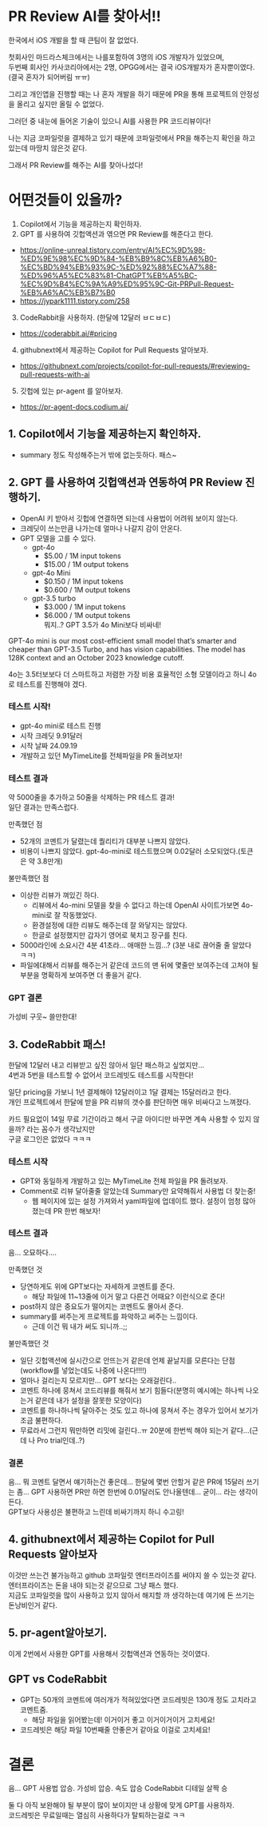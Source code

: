# PR Review AI를 찾아서!!

한국에서 iOS 개발을 할 때 큰팀이 잘 없었다.  

첫회사인 마드라스체크에서는 나를포함하여 3명의 iOS 개발자가 있었으며,  
두번째 회사인 카사코리아에서는 2명, OPGG에서는 결국 iOS개발자가 혼자뿐이였다.  
(결국 혼자가 되어버림 ㅠㅠ)

그리고 개인앱을 진행할 때는 나 혼자 개발을 하기 때문에 PR을 통해 프로젝트의 안정성을 올리고 싶지만 올릴 수 없었다.  

그러던 중 내눈에 들어온 기술이 있으니 AI를 사용한 PR 코드리뷰이다!

나는 지금 코파일럿을 결제하고 있기 때문에 코파일럿에서 PR을 해주는지 확인을 하고 있는데 마땅치 않은것 같다.  

그래서 PR Review를 해주는 AI를 찾아나섰다!

# 어떤것들이 있을까?

1. Copilot에서 기능을 제공하는지 확인하자.
2. GPT 를 사용하여 깃헙액션과 엮으면 PR Review를 해준다고 한다.
 - https://online-unreal.tistory.com/entry/AI%EC%9D%98-%ED%9E%98%EC%9D%84-%EB%B9%8C%EB%A6%B0-%EC%BD%94%EB%93%9C-%ED%92%88%EC%A7%88-%ED%96%A5%EC%83%81-ChatGPT%EB%A5%BC-%EC%9D%B4%EC%9A%A9%ED%95%9C-Git-PRPull-Request-%EB%A6%AC%EB%B7%B0
  - https://jypark1111.tistory.com/258
3. CodeRabbit을 사용하자. (한달에 12달러 ㅂㄷㅂㄷ)
 - https://coderabbit.ai/#pricing
4. githubnext에서 제공하는 Copilot for Pull Requests 알아보자.
 - https://githubnext.com/projects/copilot-for-pull-requests/#reviewing-pull-requests-with-ai  
5. 깃헙에 있는 pr-agent 를 알아보자.
 - https://pr-agent-docs.codium.ai/


## 1. Copilot에서 기능을 제공하는지 확인하자.
- summary 정도 작성해주는거 밖에 없는듯하다. 
패스~

## 2. GPT 를 사용하여 깃헙액션과 연동하여 PR Review 진행하기.
- OpenAI 키 받아서 깃헙에 연결하면 되는데 사용법이 어려워 보이지 않는다.
- 크레딧이 쓰는만큼 나가는데 얼마나 나갈지 감이 안온다.
- GPT 모델을 고를 수 있다.
  - gpt-4o   
    - $5.00 / 1M input tokens  
    - $15.00 / 1M output tokens  
  - gpt-4o Mini  
    - $0.150 / 1M input tokens  
    - $0.600 / 1M output tokens  
  - gpt-3.5 turbo  
    - $3.000 / 1M input tokens  
    - $6.000 / 1M output tokens  
뭐지..? GPT 3.5가 4o Mini보다 비싸네!   

GPT-4o mini is our most cost-efficient small model that’s smarter and cheaper than GPT-3.5 Turbo, and has vision capabilities. The model has 128K context and an October 2023 knowledge cutoff.  

4o는 3.5터보보다 더 스마트하고 저렴한 가장 비용 효율적인 소형 모델이라고 하니 4o로 테스트를 진행해야 겠다.

### 테스트 시작!
- gpt-4o mini로 테스트 진행
- 시작 크레딧 9.91달러
- 시작 날짜 24.09.19
- 개발하고 있던 MyTimeLite를 전체파일을 PR 돌려보자!

### 테스트 결과
약 5000줄을 추가하고 50줄을 삭제하는 PR 테스트 결과!   
일단 결과는 만족스럽다.  

만족했던 점
- 52개의 코멘트가 달렸는데 퀄리티가 대부분 나쁘지 않았다.
- 비용이 나쁘지 않았다. gpt-4o-mini로 테스트했으며 0.02달러 소모되었다.(토큰은 약 3.8만개)

불만족했던 점
- 이상한 리뷰가 껴있긴 하다.   
  - 리뷰에서 4o-mini 모델을 찾을 수 없다고 하는데 OpenAI 사이트가보면 4o-mini로 잘 작동했었다.  
  - 환경설정에 대한 리뷰도 해주는데 잘 와닿지는 않았다.  
  - 한글로 설정했지만 갑자기 영어로 북치고 장구를 친다.  
- 5000라인에 소요시간 4분 41초라... 애매한 느낌...? (3분 내로 끊어줄 줄 알았다 ㅋㅋ)
- 파일에대해서 리뷰를 해주는거 같은데 코드의 맨 뒤에 몇줄만 보여주는데 고쳐야 될 부분을 명확하게 보여주면 더 좋을거 같다.  

### GPT 결론
가성비 구웃~ 쓸만한대!

## 3. CodeRabbit 패스!
한달에 12달러 내고 리뷰받고 싶진 않아서 일단 패스하고 싶었지만...   
4번과 5번을 테스트할 수 없어서 코드레빗도 테스트를 시작한다!  

일단 pricing을 가보니 1년 결제해야 12달러이고 1달 결제는 15달러라고 한다.  
개인 프로젝트에서 한달에 받을 PR 리뷰의 갯수를 판단하면 매우 비싸다고 느껴졌다.  

카드 필요없이 14일 무료 기간이라고 해서 구글 아이디만 바꾸면 계속 사용할 수 있지 않을까? 라는 꼼수가 생각났지만  
구글 로그인은 없었다 ㅋㅋㅋ

### 테스트 시작
- GPT와 동일하게 개발하고 있는 MyTimeLite 전체 파일을 PR 돌려보자.
- Comment로 리뷰 달아줄줄 알았는데 Summary만 요약해줘서 사용법 더 찾는중!
  - 웹 페이지에 있는 설정 가져와서 yaml파일에 업데이트 했다. 설정이 엄청 많아졌는데 PR 한번 해보자!


### 테스트 결과
음... 오묘하다.... 

만족했던 것   
- 당연하게도 위에 GPT보다는 자세하게 코멘트를 준다. 
  - 해당 파일에 11~13줄에 이거 말고 다른건 어때요? 이런식으로 준다!
- post하지 않은 중요도가 떨어지는 코멘트도 몰아서 준다.
- summary를 써주는게 프로젝트를 파악하고 써주는 느낌이다.
  - 근데 이건 뭐 내가 써도 되니까..;;

불만족했던 것
- 일단 깃헙액션에 실시간으로 안뜨는거 같은데 언제 끝날지를 모른다는 단점(workflow를 넣었는데도 나중에 나온다!!!!)
- 얼마나 걸리는지 모르지만... GPT 보다는 오래걸린다..
- 코멘트 하나에 뭉쳐서 코드리뷰를 해줘서 보기 힘들다(분명히 예시에는 하나씩 나오는거 같은데 내가 설정을 잘못한 모양이다)
- 코멘트를 하나하나씩 달아주는 것도 있고 하나에 뭉쳐서 주는 경우가 있어서 보기가 조금 불편하다.
- 무료라서 그런지 뭐만하면 리밋에 걸린다..ㅠ  20분에 한번씩 해야 되는거 같다...(근데 나 Pro trial인데..?)

### 결론
음... 뭐 코멘트 달면서 얘기하는건 좋은데... 한달에 몇번 안할거 같은 PR에 15달러 쓰기는 좀...
GPT 사용하면 PR만 하면 한번에 0.01달러도 안나올텐데... 굳이... 라는 생각이 든다.   
GPT보다 사용성은 불편하고 느린데 비싸기까지 하니 수고링!

## 4. githubnext에서 제공하는 Copilot for Pull Requests 알아보자
이것만 쓰는건 불가능하고 github 코파일럿 엔터프라이즈를 써야지 쓸 수 있는것 같다.  
엔터프라이즈는 돈을 내야 되는것 같으므로 그냥 패스 했다.  
지금도 코파일럿을 많이 사용하고 있지 않아서 해지할 까 생각하는데 여기에 돈 쓰기는 돈낭비인거 같다.  

## 5. pr-agent알아보기.  
이게 2번에서 사용한 GPT를 사용해서 깃헙액션과 연동하는 것이였다.   


## GPT vs CodeRabbit
- GPT는 50개의 코멘트에 여러개가 적혀있었다면 코드레빗은 130개 정도 고치라고 코멘트줌.
  - 해당 파일을 읽어봤는데! 이거이거 좋고 이거이거이거 고치세요! 
- 코드레빗은 해당 파일 10번째줄 안좋은거 같아요 이걸로 고치세요!


# 결론
음... 
GPT 사용법 압승. 가성비 압승. 속도 압승
CodeRabbit 디테일 살짝 승

둘 다 아직 보완해야 될 부분이 많이 보이지만 내 상황에 맞게 GPT를 사용하자.   
코드레빗은 무료일때는 열심히 사용하다가 탈퇴하는걸로 ㅋㅋ
